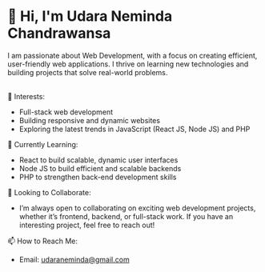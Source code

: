 <h1>👋 Hi, I'm Udara Neminda Chandrawansa </h1>
I am passionate about Web Development, with a focus on creating efficient, user-friendly web applications. I thrive on learning new technologies and building projects that solve real-world problems. <br></br>

👀 Interests: <br>
- Full-stack web development
- Building responsive and dynamic websites
- Exploring the latest trends in JavaScript (React JS, Node JS) and PHP
  
🌱 Currently Learning: <br>
- React to build scalable, dynamic user interfaces
- Node JS to build efficient and scalable backends
- PHP to strengthen back-end development skills <br>

💼 Looking to Collaborate: <br>
- I’m always open to collaborating on exciting web development projects, whether it’s frontend, backend, or full-stack work. If you have an interesting project, feel free to reach out!

📫 How to Reach Me: <br>
- Email: udaraneminda@gmail.com
